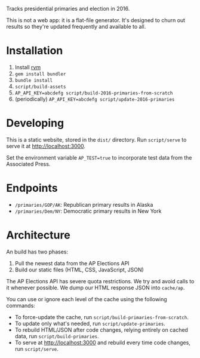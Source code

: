 Tracks presidential primaries and election in 2016.

This is not a web app: it is a flat-file generator. It's designed to churn out
results so they're updated frequently and available to all.

# Installation

1. Install [rvm](http://rvm.io)
2. `gem install bundler`
3. `bundle install`
4. `script/build-assets`
5. `AP_API_KEY=abcdefg script/build-2016-primaries-from-scratch`
6. (periodically) `AP_API_KEY=abcdefg script/update-2016-primaries`

# Developing

This is a static website, stored in the `dist/` directory. Run `script/serve` to
serve it at [http://localhost:3000](http://localhost:3000).

Set the environment variable `AP_TEST=true` to incorporate test data from the
Associated Press.

# Endpoints

* `/primaries/GOP/AK`: Republican primary results in Alaska
* `/primaries/Dem/NY`: Democratic primary results in New York

# Architecture

An build has two phases:

1. Pull the newest data from the AP Elections API
2. Build our static files (HTML, CSS, JavaScript, JSON)

The AP Elections API has severe quota restrictions. We try and avoid calls to
it whenever possible. We dump our HTML response JSON into `cache/ap`.

You can use or ignore each level of the cache using the following commands:

* To force-update the cache, run `script/build-primaries-from-scratch`.
* To update only what's needed, run `script/update-primaries`.
* To rebuild HTML/JSON after code changes, relying entirely on cached data, run
  `script/build-primaries`.
* To serve at [http://localhost:3000](http://localhost:3000) and rebuild every
  time code changes, run `script/serve`.
